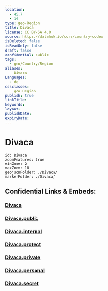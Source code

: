 ```yaml
---
location:
  - 45.7
  - 14
type: geo-Region
title: Divaca
license: CC BY-SA 4.0
source: https://datahub.io/core/country-codes
isDeleted: false
isReadOnly: false
draft: false
confidential: public
tags:
  - geo/Country/Region
aliases:
  - Divaca
Languages:
  - de
cssclasses:
  - geo-Region
publish: true
linkTitle:
keywords:
layout:
publishDate:
expiryDate:
---
```


# Divaca

```leaflet
id: Divaca
zoomFeatures: true 
minZoom: 2 
maxZoom: 18
geojsonFolder: ./Divaca/
markerFolder: ./Divaca/
```


## Confidential Links & Embeds: 

### [Divaca](/_Standards/Earth/Continent/Europe/Europe~Central/Slovenia/Regions~Slovenia/Obalno-kraška/counties~Obalno-kraška/Divaca.md) 

### [Divaca.public](/_public/Earth/Continent/Europe/Europe~Central/Slovenia/Regions~Slovenia/Obalno-kraška/counties~Obalno-kraška/Divaca.public.md) 

### [Divaca.internal](/_internal/Earth/Continent/Europe/Europe~Central/Slovenia/Regions~Slovenia/Obalno-kraška/counties~Obalno-kraška/Divaca.internal.md) 

### [Divaca.protect](/_protect/Earth/Continent/Europe/Europe~Central/Slovenia/Regions~Slovenia/Obalno-kraška/counties~Obalno-kraška/Divaca.protect.md) 

### [Divaca.private](/_private/Earth/Continent/Europe/Europe~Central/Slovenia/Regions~Slovenia/Obalno-kraška/counties~Obalno-kraška/Divaca.private.md) 

### [Divaca.personal](/_personal/Earth/Continent/Europe/Europe~Central/Slovenia/Regions~Slovenia/Obalno-kraška/counties~Obalno-kraška/Divaca.personal.md) 

### [Divaca.secret](/_secret/Earth/Continent/Europe/Europe~Central/Slovenia/Regions~Slovenia/Obalno-kraška/counties~Obalno-kraška/Divaca.secret.md)

